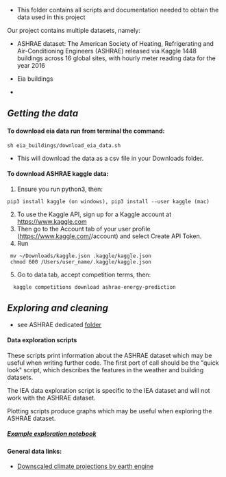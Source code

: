 * This folder contains all scripts and documentation needed to obtain the data used in this project 

Our project contains multiple datasets, namely:
- ASHRAE dataset:
The American Society of Heating, Refrigerating and Air-Conditioning Engineers (ASHRAE) released via Kaggle 1448 buildings across 16 global sites, with hourly meter reading data for the year 2016

- Eia buildings
- 

## _Getting the data_

#### To download eia data run from terminal the command:
```
sh eia_buildings/download_eia_data.sh
```
* This will download the data as a csv file in your Downloads folder.

#### To download ASHRAE kaggle data: 
1. Ensure you run python3, then:
```
pip3 install kaggle (on windows), pip3 install --user kaggle (mac)

```
2. To use the Kaggle API, sign up for a Kaggle account at https://www.kaggle.com
3. Then go to the Account tab of your user profile (https://www.kaggle.com/<username>/account) and select Create API Token.
4. Run
  ```
   mv ~/Downloads/kaggle.json .kaggle/kaggle.json
   chmod 600 /Users/user_name/.kaggle/kaggle.json
  ```
 5. Go to data tab, accept competition terms, then:
  ```
    kaggle competitions download ashrae-energy-prediction
  ```

## _Exploring and cleaning_
- see ASHRAE dedicated [folder](https://github.com/michellewl/building_resilience/tree/omer/data/ashrae) 

#### Data exploration scripts
These scripts print information about the ASHRAE dataset which may be useful when writing further code. The first port of call should be the "quick look" script, which describes the features in the weather and building datasets.

The IEA data exploration script is specific to the IEA dataset and will not work with the ASHRAE dataset.

Plotting scripts produce graphs which may be useful when exploring the ASHRAE dataset.

  ##### [Example exploration notebook](https://github.com/michellewl/building_resilience/blob/omer/data/ashrae/exploration/notebooks/Exploration_ASHRAE.ipynb)  
  
  
 
#### General data links:
- [Downscaled climate projections by earth engine](https://developers.google.com/earth-engine/datasets/catalog/NASA_NEX-GDDP)

